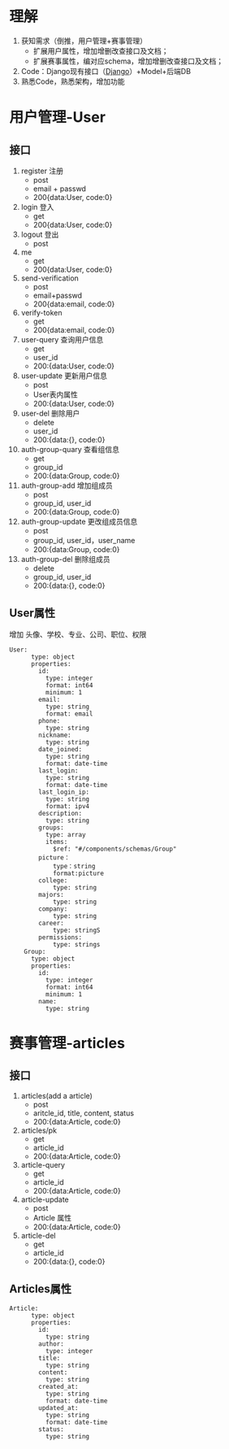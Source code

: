 # 理解

1. 获知需求（倒推，用户管理+赛事管理）
   - 扩展用户属性，增加增删改查接口及文档；
   - 扩展赛事属性，编对应schema，增加增删改查接口及文档；
2. Code：Django现有接口（[Django]( )）+Model+后端DB
3. 熟悉Code，熟悉架构，增加功能



# 用户管理-User

## 接口

1. register 注册
   - post
   - email + passwd
   - 200{data:User, code:0}
2. login 登入
   - get
   - 200{data:User, code:0}
3. logout 登出
   - post
4. me
   - get
   - 200{data:User, code:0}
5. send-verification
   - post
   - email+passwd
   - 200{data:email, code:0}
6. verify-token
   - get
   - 200{data:email, code:0}
7. user-query 查询用户信息
   - get
   - user_id
   - 200:{data:User, code:0}
8. user-update 更新用户信息
   - post
   - User表内属性
   - 200:{data:User, code:0}
9. user-del 删除用户
   - delete
   - user_id
   - 200:{data:{}, code:0}
10. auth-group-quary 查看组信息
    - get
    - group_id
    - 200:{data:Group, code:0}
11. auth-group-add 增加组成员
    - post
    - group_id, user_id
    - 200:{data:Group, code:0}
12. auth-group-update 更改组成员信息
    - post
    - group_id, user_id，user_name
    - 200:{data:Group, code:0}
13. auth-group-del 删除组成员
    - delete
    - group_id, user_id
    - 200:{data:{}, code:0}

## User属性

增加 头像、学校、专业、公司、职位、权限

```
User:
      type: object
      properties:
        id:
          type: integer
          format: int64
          minimum: 1
        email:
          type: string
          format: email
        phone:
          type: string
        nickname:
          type: string
        date_joined:
          type: string
          format: date-time
        last_login:
          type: string
          format: date-time
        last_login_ip:
          type: string
          format: ipv4
        description:
          type: string
        groups:
          type: array
          items:
            $ref: "#/components/schemas/Group"
        picture：
        	type：string
        	format:picture
        college:
        	type: string
        majors:
        	type: string
        company:
        	type: string
        career:
        	type: stringS
        permissions:
        	type: strings
    Group:
      type: object
      properties:
        id:
          type: integer
          format: int64
          minimum: 1
        name:
          type: string
```





# 赛事管理-articles

## 接口

1. articles(add a article)
   - post
   - aritcle_id, title, content, status
   - 200:{data:Article, code:0}
2. articles/pk
   - get
   - article_id
   - 200:{data:Article, code:0}
3. article-query
   - get
   - article_id
   - 200:{data:Article, code:0}
4. article-update
   - post
   - Article 属性
   - 200:{data:Article, code:0}
5. article-del
   - get
   - article_id
   - 200:{data:{}, code:0}

## Articles属性

```
Article:
      type: object
      properties:
        id:
          type: string
        author:
          type: integer
        title:
          type: string
        content:
          type: string
        created_at:
          type: string
          format: date-time
        updated_at:
          type: string
          format: date-time
        status:
          type: string
```

